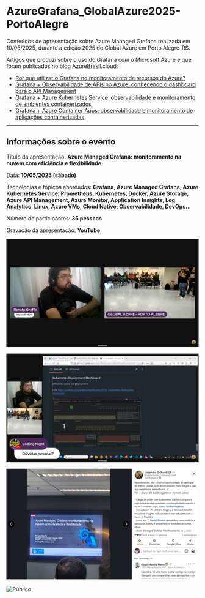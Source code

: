 # AzureGrafana_GlobalAzure2025-PortoAlegre
Conteúdos de apresentação sobre Azure Managed Grafana realizada em 10/05/2025, durante a edição 2025 do Global Azure em Porto Alegre-RS.

Artigos que produzi sobre o uso do Grafana com o Microsoft Azure e que foram publicados no blog AzureBrasil.cloud:
- [Por que utilizar o Grafana no monitoramento de recursos do Azure?](https://www.azurebrasil.cloud/grafana-monitoramento-azure/)
- [Grafana + Observabilidade de APIs no Azure: conhecendo o dashboard para o API Management](https://www.azurebrasil.cloud/grafana-azure-api-management/)
- [Grafana + Azure Kubernetes Service: observabilidade e monitoramento de ambientes containerizados](https://www.azurebrasil.cloud/grafana-azure-kubernetes-service/)
- [Grafana + Azure Container Apps: observabilidade e monitoramento de aplicações containerizadas](https://www.azurebrasil.cloud/grafana-azure-container-apps/)

---

## Informações sobre o evento

Título da apresentação: **Azure Managed Grafana: monitoramento na nuvem com eficiência e flexibilidade**

Data: **10/05/2025 (sábado)**

Tecnologias e tópicos abordados: **Grafana, Azure Managed Grafana, Azure Kubernetes Service, Prometheus, Kubernetes, Docker, Azure Storage, Azure API Management, Azure Monitor, Application Insights, Log Analytics, Linux, Azure VMs, Cloud Native, Observabilidade, DevOps...**

Número de participantes: **35 pessoas**

Gravação da apresentação: [**YouTube**](https://www.youtube.com/watch?v=K83iVaYxYn8)

![Renato palestrando 1](img/graf-15.png)

![Renato palestrando 2](img/graf-20.png)

![Renato palestrando 3](img/graf-02.png)

![Público](img/graf-01.png)